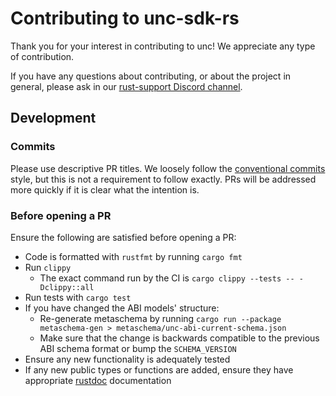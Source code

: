# Contributing to unc-sdk-rs

Thank you for your interest in contributing to unc! We appreciate any type of contribution.

If you have any questions about contributing, or about the project in general, please ask in our [rust-support Discord channel](https://discord.gg/cKRZCqD2b2).

## Development

### Commits

Please use descriptive PR titles. We loosely follow the [conventional commits](https://www.conventionalcommits.org/en/v1.0.0/) style, but this is not a requirement to follow exactly. PRs will be addressed more quickly if it is clear what the intention is.

### Before opening a PR

Ensure the following are satisfied before opening a PR:
- Code is formatted with `rustfmt` by running `cargo fmt`
- Run `clippy`
  - The exact command run by the CI is `cargo clippy --tests -- -Dclippy::all`
- Run tests with `cargo test`
- If you have changed the ABI models' structure:
  - Re-generate metaschema by running `cargo run --package metaschema-gen > metaschema/unc-abi-current-schema.json`
  - Make sure that the change is backwards compatible to the previous ABI schema format or bump the `SCHEMA_VERSION`
- Ensure any new functionality is adequately tested
- If any new public types or functions are added, ensure they have appropriate [rustdoc](https://doc.rust-lang.org/rustdoc/what-is-rustdoc.html) documentation
